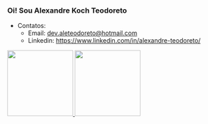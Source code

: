 ### Oi! Sou Alexandre Koch Teodoreto

- Contatos: 
  - Email: dev.aleteodoreto@hotmail.com
  - Linkedin: https://www.linkedin.com/in/alexandre-teodoreto/

<div>
  <a href="https://github.com/KocTeo">
  <img height="150em" src="https://github-readme-stats.vercel.app/api?username=KocTeo&show_icons=true&theme=dark&include_all_commits=true&count_private=true">
   <img height="150em" src="https://github-readme-stats.vercel.app/api/top-langs/?username=KocTeo&layout=compact&langs_count=6&theme=dark"
</div>

